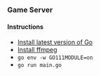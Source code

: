 ### Game Server

#### Instructions

- [Install latest version of Go](https://golang.org/doc/install)
- [Install ffmpeg](https://ffmpeg.org/download.html)
- `go env -w GO111MODULE=on`
- `go run main.go`
